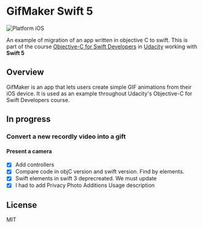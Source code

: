 # GifMaker Swift 5 

![Platform iOS](https://img.shields.io/badge/migration-iOS-purple.svg)

An example of migration of an app written in objective C to swift. This is part of the course [Objective-C for Swift Developers](https://eu.udacity.com/course/objective-c-for-swift-developers--ud1009) in [Udacity](https://eu.udacity.com/) working with **Swift 5**

## Overview

GifMaker is an app that lets users create simple GIF animations from their iOS device. It is used as an example throughout Udacity's Objective-C for Swift Developers course.

## In progress

### Convert a new recordly video into a gift
#### Present a camera
- [x] Add controllers
- [x] Compare code in objC version and swift version. Find by elements.
- [x] Swift elements in swift 3 deprecreated. We must update
- [x] I had to add Privacy Photo Additions Usage description

## License
   MIT
